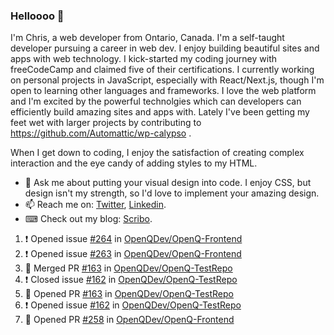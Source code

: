 ### Helloooo 👋

I'm Chris, a web developer from Ontario, Canada. I'm a self-taught developer pursuing a career in web dev. I enjoy building beautiful sites and apps with web technology.
I kick-started my coding journey with freeCodeCamp and claimed five of their certifications.  I currently working on personal projects in JavaScript, especially with React/Next.js, though I'm open to learning other languages and frameworks. I love the web platform and I'm excited by the powerful technolgies which can developers can efficiently build amazing sites and apps with. Lately I've been getting my feet wet with larger projects by contributing to https://github.com/Automattic/wp-calypso .

When I get down to coding, I enjoy the satisfaction of creating complex interaction and the eye candy of adding styles to my HTML. 

- 💬 Ask me about putting your visual design into code. I enjoy CSS, but design isn't my strength, so I'd love to implement your amazing design.
- 📫 Reach me on: [Twitter](https://twitter.com/Christo28120856), [Linkedin](https://www.linkedin.com/in/christopher-stevers-07b9a5204/).
- ⌨ Check out my blog: [Scribo](https://christopherstevers.cf).
<!--
**Christopher-Stevers/Christopher-Stevers** is a ✨ _special_ ✨ repository because its `README.md` (this file) appears on your GitHub profile.

Here are some ideas to get you started:

- 🔭 I’m currently working on ...
- 🌱 I’m currently learning ...
- 👯 I’m looking to collaborate on ...
- 🤔 I’m looking for help with ...
- 😄 Pronouns: ...
- ⚡ Fun fact: ...
-->

<!--START_SECTION:activity-->
1. ❗️ Opened issue [#264](https://github.com/OpenQDev/OpenQ-Frontend/issues/264) in [OpenQDev/OpenQ-Frontend](https://github.com/OpenQDev/OpenQ-Frontend)
2. ❗️ Opened issue [#263](https://github.com/OpenQDev/OpenQ-Frontend/issues/263) in [OpenQDev/OpenQ-Frontend](https://github.com/OpenQDev/OpenQ-Frontend)
3. 🎉 Merged PR [#163](https://github.com/OpenQDev/OpenQ-TestRepo/pull/163) in [OpenQDev/OpenQ-TestRepo](https://github.com/OpenQDev/OpenQ-TestRepo)
4. ❗️ Closed issue [#162](https://github.com/OpenQDev/OpenQ-TestRepo/issues/162) in [OpenQDev/OpenQ-TestRepo](https://github.com/OpenQDev/OpenQ-TestRepo)
5. 💪 Opened PR [#163](https://github.com/OpenQDev/OpenQ-TestRepo/pull/163) in [OpenQDev/OpenQ-TestRepo](https://github.com/OpenQDev/OpenQ-TestRepo)
6. ❗️ Opened issue [#162](https://github.com/OpenQDev/OpenQ-TestRepo/issues/162) in [OpenQDev/OpenQ-TestRepo](https://github.com/OpenQDev/OpenQ-TestRepo)
7. 💪 Opened PR [#258](https://github.com/OpenQDev/OpenQ-Frontend/pull/258) in [OpenQDev/OpenQ-Frontend](https://github.com/OpenQDev/OpenQ-Frontend)
<!--END_SECTION:activity-->
